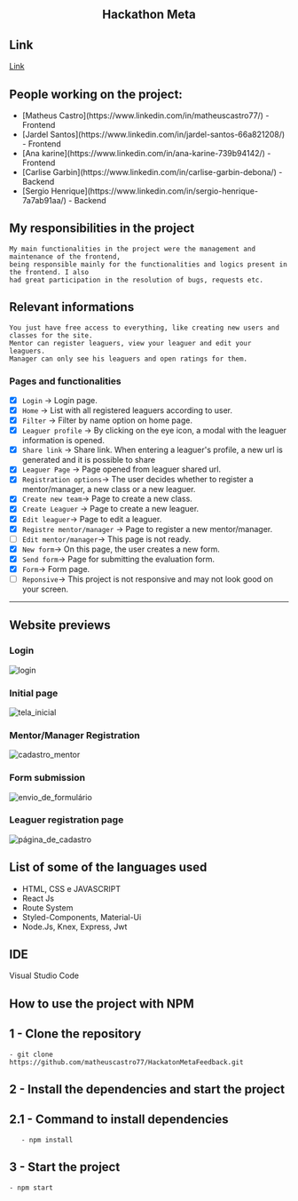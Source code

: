 <h2 align="center"> 
    Hackathon Meta
</h2>

## Link 
[Link](https://meta-feedback.vercel.app/)

## People working on the project:
<ul>
    <li>[Matheus Castro](https://www.linkedin.com/in/matheuscastro77/) - Frontend</li> 
    <li>[Jardel Santos](https://www.linkedin.com/in/jardel-santos-66a821208/) - Frontend</li>
    <li>[Ana karine](https://www.linkedin.com/in/ana-karine-739b94142/) - Frontend</li>
    <li>[Carlise Garbin](https://www.linkedin.com/in/carlise-garbin-debona/) - Backend</li>
    <li>[Sergio Henrique](https://www.linkedin.com/in/sergio-henrique-7a7ab91aa/) - Backend</li>
</ul>

## My responsibilities in the project
    My main functionalities in the project were the management and maintenance of the frontend, 
    being responsible mainly for the functionalities and logics present in the frontend. I also 
    had great participation in the resolution of bugs, requests etc.
    
## Relevant informations
    You just have free access to everything, like creating new users and classes for the site.
    Mentor can register leaguers, view your leaguer and edit your leaguers.
    Manager can only see his leaguers and open ratings for them.


### Pages and functionalities
- [x] `Login` → Login page. 
- [x] `Home` → List with all registered leaguers according to user.
- [x] `Filter` → Filter by name option on home page.
- [x] `Leaguer profile` → By clicking on the eye icon, a modal with the leaguer information is opened.
- [x] `Share link` → Share link. When entering a leaguer's profile, a new url is generated and it is possible to share
- [x] `Leaguer Page` → Page opened from leaguer shared url.
- [x] `Registration options`→ The user decides whether to register a mentor/manager, a new class or a new leaguer.
- [x] `Create new team`→ Page to create a new class.
- [x] `Create Leaguer` → Page to create a new leaguer.
- [x] `Edit leaguer`→ Page to edit a leaguer. 
- [x] `Registre mentor/manager` → Page to register a new mentor/manager.
- [ ] `Edit mentor/manager`→ This page is not ready.
- [x] `New form`→ On this page, the user creates a new form. 
- [x] `Send form`→ Page for submitting the evaluation form.
- [x] `Form`→ Form page.
- [ ] `Reponsive`→ This project is not responsive and may not look good on your screen.

---
## Website previews

### Login
![login](https://user-images.githubusercontent.com/94663972/172964812-05af8a00-9b13-47dd-b9e3-25b839f51863.png)
### Initial page
![tela_inicial](https://user-images.githubusercontent.com/94663972/172964813-d9bea5f9-2042-4e4f-97c2-01784c473abc.png)
### Mentor/Manager Registration
![cadastro_mentor](https://user-images.githubusercontent.com/94663972/172964816-3551371f-fb64-45c7-9215-e7cedc5e79bc.png)
### Form submission
![envio_de_formulário](https://user-images.githubusercontent.com/94663972/172964819-2c428951-85fb-405f-9159-ef9cc370bf87.png)
### Leaguer registration page
![página_de_cadastro](https://user-images.githubusercontent.com/94663972/172964821-05d8943e-7cfb-4554-8b79-905976445098.png)

## List of some of the languages used
<ul>
    <li>HTML, CSS e JAVASCRIPT</li>
    <li>React Js</li>
    <li>Route System</li>
    <li>Styled-Components, Material-Ui</li>
    <li>Node.Js, Knex, Express, Jwt</li>
    
</ul>
 
## IDE

Visual Studio Code

## How to use the project with NPM

## 1 - Clone the repository
    - git clone https://github.com/matheuscastro77/HackatonMetaFeedback.git
## 2 - Install the dependencies and start the project

## 2.1 - Command to install dependencies
       - npm install

## 3 - Start the project
    - npm start
